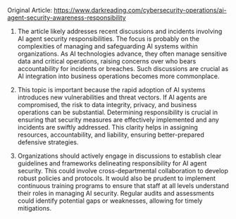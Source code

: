 Original Article: https://www.darkreading.com/cybersecurity-operations/ai-agent-security-awareness-responsibility

1) The article likely addresses recent discussions and incidents involving AI agent security responsibilities. The focus is probably on the complexities of managing and safeguarding AI systems within organizations. As AI technologies advance, they often manage sensitive data and critical operations, raising concerns over who bears accountability for incidents or breaches. Such discussions are crucial as AI integration into business operations becomes more commonplace.

2) This topic is important because the rapid adoption of AI systems introduces new vulnerabilities and threat vectors. If AI agents are compromised, the risk to data integrity, privacy, and business operations can be substantial. Determining responsibility is crucial in ensuring that security measures are effectively implemented and any incidents are swiftly addressed. This clarity helps in assigning resources, accountability, and liability, ensuring better-prepared defensive strategies.

3) Organizations should actively engage in discussions to establish clear guidelines and frameworks delineating responsibility for AI agent security. This could involve cross-departmental collaboration to develop robust policies and protocols. It would also be prudent to implement continuous training programs to ensure that staff at all levels understand their roles in managing AI security. Regular audits and assessments could identify potential gaps or weaknesses, allowing for timely mitigations.